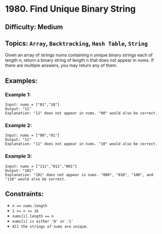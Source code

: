 # 1980. Find Unique Binary String

## Difficulty: Medium
## Topics: `Array`, `Backtracking`, `Hash Table`, `String`

Given an array of strings nums containing n unique binary strings each of length n, return a binary string of length n that does not appear in nums. If there are multiple answers, you may return any of them.

## Examples:
### Example 1:
```
Input: nums = ["01","10"]
Output: "11"
Explanation: "11" does not appear in nums. "00" would also be correct.
```

### Example 2:
```
Input: nums = ["00","01"]
Output: "11"
Explanation: "11" does not appear in nums. "10" would also be correct.
```

### Example 3:
```
Input: nums = ["111","011","001"]
Output: "101"
Explanation: "101" does not appear in nums. "000", "010", "100", and "110" would also be correct.
```

## Constraints:
* `n == nums.length`
* `1 <= n <= 16`
* `nums[i].length == n`
* `nums[i] is either '0' or '1'`
* `All the strings of nums are unique`.
